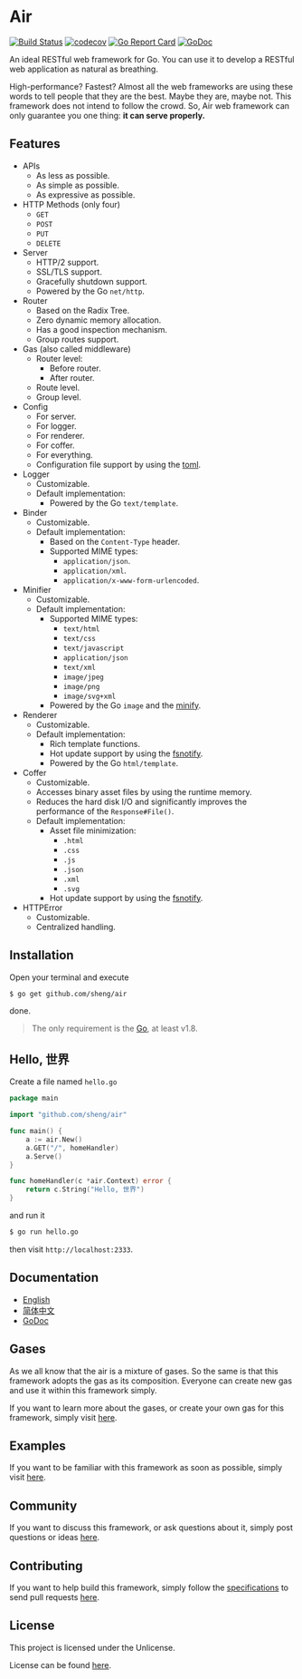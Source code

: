 # Air

[![Build Status](https://travis-ci.org/sheng/air.svg?branch=master)](https://travis-ci.org/sheng/air)
[![codecov](https://codecov.io/gh/sheng/air/branch/master/graph/badge.svg)](https://codecov.io/gh/sheng/air)
[![Go Report Card](https://goreportcard.com/badge/github.com/sheng/air)](https://goreportcard.com/report/github.com/sheng/air)
[![GoDoc](https://godoc.org/github.com/sheng/air?status.svg)](https://godoc.org/github.com/sheng/air)

An ideal RESTful web framework for Go. You can use it to develop a RESTful web application as
natural as breathing.

High-performance? Fastest? Almost all the web frameworks are using these words to tell people that
they are the best. Maybe they are, maybe not. This framework does not intend to follow the crowd.
So, Air web framework can only guarantee you one thing: **it can serve properly.**

## Features

* APIs
	* As less as possible.
	* As simple as possible.
	* As expressive as possible.
* HTTP Methods (only four)
	* `GET`
	* `POST`
	* `PUT`
	* `DELETE`
* Server
	* HTTP/2 support.
	* SSL/TLS support.
	* Gracefully shutdown support.
	* Powered by the Go `net/http`.
* Router
	* Based on the Radix Tree.
	* Zero dynamic memory allocation.
	* Has a good inspection mechanism.
	* Group routes support.
* Gas (also called middleware)
	* Router level:
		* Before router.
		* After router.
	* Route level.
	* Group level.
* Config
	* For server.
	* For logger.
	* For renderer.
	* For coffer.
	* For everything.
	* Configuration file support by using the [toml](https://github.com/BurntSushi/toml).
* Logger
	* Customizable.
	* Default implementation:
		* Powered by the Go `text/template`.
* Binder
	* Customizable.
	* Default implementation:
		* Based on the `Content-Type` header.
		* Supported MIME types:
			* `application/json`.
			* `application/xml`.
			* `application/x-www-form-urlencoded`.
* Minifier
	* Customizable.
	* Default implementation:
		* Supported MIME types:
			* `text/html`
			* `text/css`
			* `text/javascript`
			* `application/json`
			* `text/xml`
			* `image/jpeg`
			* `image/png`
			* `image/svg+xml`
		* Powered by the Go `image` and the [minify](https://github.com/tdewolff/minify).
* Renderer
	* Customizable.
	* Default implementation:
		* Rich template functions.
		* Hot update support by using the [fsnotify](https://github.com/fsnotify/fsnotify).
		* Powered by the Go `html/template`.
* Coffer
	* Customizable.
	* Accesses binary asset files by using the runtime memory.
	* Reduces the hard disk I/O and significantly improves the performance of the `Response#File()`.
	* Default implementation:
		* Asset file minimization:
			* `.html`
			* `.css`
			* `.js`
			* `.json`
			* `.xml`
			* `.svg`
		* Hot update support by using the [fsnotify](https://github.com/fsnotify/fsnotify).
* HTTPError
	* Customizable.
	* Centralized handling.

## Installation

Open your terminal and execute

```bash
$ go get github.com/sheng/air
```

done.

> The only requirement is the [Go](https://golang.org/dl/), at least v1.8.

## Hello, 世界

Create a file named `hello.go`

```go
package main

import "github.com/sheng/air"

func main() {
	a := air.New()
	a.GET("/", homeHandler)
	a.Serve()
}

func homeHandler(c *air.Context) error {
	return c.String("Hello, 世界")
}
```

and run it

```bash
$ go run hello.go
```

then visit `http://localhost:2333`.

## Documentation

* [English](https://github.com/sheng/air/wiki/Documentation)
* [简体中文](https://github.com/sheng/air/wiki/文档)
* [GoDoc](https://godoc.org/github.com/sheng/air)

## Gases

As we all know that the air is a mixture of gases. So the same is that this framework adopts the
gas as its composition. Everyone can create new gas and use it within this framework simply.

If you want to learn more about the gases, or create your own gas for this framework, simply visit
[here](https://github.com/sheng/gases).

## Examples

If you want to be familiar with this framework as soon as possible, simply visit
[here](https://github.com/sheng/atmosphere).

## Community

If you want to discuss this framework, or ask questions about it, simply post questions or ideas
[here](https://github.com/sheng/air/issues).

## Contributing

If you want to help build this framework, simply follow the
[specifications](https://github.com/sheng/air/issues/1) to send pull requests
[here](https://github.com/sheng/air/pulls).

## License

This project is licensed under the Unlicense.

License can be found [here](LICENSE).
